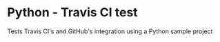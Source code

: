 # Python - Travis CI test 
Tests Travis CI's and GitHub's integration using a Python sample project

